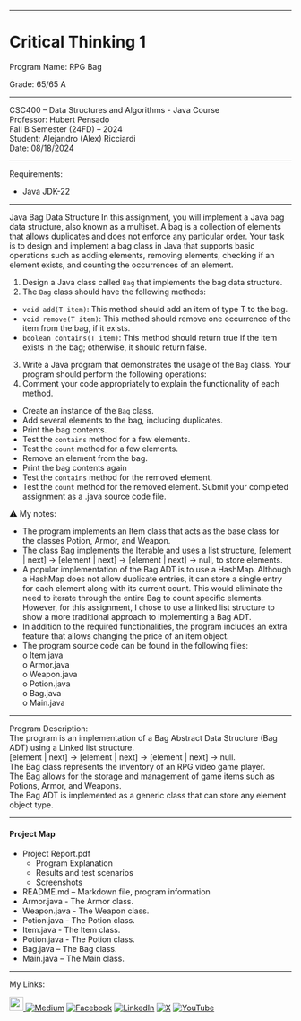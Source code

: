 ﻿-----------------------------------------------------------------------------------------------------------------------------
# Critical Thinking 1
Program Name: RPG Bag  

Grade:  65/65 A

-----------------------------------------------------------------------------------------------------------------------------

CSC400 – Data Structures and Algorithms - Java Course  
Professor: Hubert Pensado  
Fall B Semester (24FD) – 2024  
Student: Alejandro (Alex) Ricciardi  
Date: 08/18/2024   

-----------------------------------------------------------------------------------------------------------------------------

Requirements:  
- Java JDK-22  

-----------------------------------------------------------------------------------------------------------------------------

Java Bag Data Structure
In this assignment, you will implement a Java bag data structure, also known as a multiset. A bag is a collection of elements that allows duplicates and does not enforce any particular order. Your task is to design and implement a bag class in Java that supports basic operations such as adding elements, removing elements, checking if an element exists, and counting the occurrences of an element.  
1.	Design a Java class called `Bag` that implements the bag data structure.  
2.	The `Bag` class should have the following methods:  
- `void add(T item)`: This method should add an item of type T to the bag.
- `void remove(T item)`: This method should remove one occurrence of the item from the bag, if it exists.
- `boolean contains(T item)`: This method should return true if the item exists in the bag; otherwise, it should return false.   
3.	Write a Java program that demonstrates the usage of the `Bag` class. Your program should perform the following operations: 
4.	Comment your code appropriately to explain the functionality of each method.
- Create an instance of the `Bag` class.
- Add several elements to the bag, including duplicates.
- Print the bag contents.
- Test the `contains` method for a few elements.
- Test the `count` method for a few elements.
- Remove an element from the bag.
- Print the bag contents again
- Test the `contains` method for the removed element.
- Test the `count` method for the removed element.
Submit your completed assignment as a .java source code file.

⚠️ My notes:   
- The program implements an Item class that acts as the base class for the classes Potion, Armor, and Weapon.  
- The class Bag implements the Iterable and uses a list structure, 
[element | next] -> [element | next] -> [element | next] -> null, to store elements.  
- A popular implementation of the Bag ADT is to use a HashMap. Although a HashMap does not allow duplicate entries, it can store a single entry for each element along with its current count. This would eliminate the need to iterate through the entire Bag to count specific elements. However, for this assignment, I chose to use a linked list structure to show a more traditional approach to implementing a Bag ADT. 
- In addition to the required functionalities, the program includes an extra feature that allows changing the price of an item object.  
- The program source code can be found in the following files:  
o Item.java  
o Armor.java  
o Weapon.java  
o Potion.java  
o Bag.java  
o Main.java  

-----------------------------------------------------------------------------------------------------------------------------

Program Description:  
The program is an implementation of a Bag Abstract Data Structure (Bag ADT) using a Linked list structure.  
[element | next] -> [element | next] -> [element | next] -> null.   
The Bag class represents the inventory of an RPG video game player.  
The Bag allows for the storage and management of game items such as Potions, Armor, and Weapons.  
The Bag ADT is implemented as a generic class that can store any element object type.  

-----------------------------------------------------------------------------------------------------------------------------

#### Project Map
- Project Report.pdf  
	- Program Explanation  
	- Results and test scenarios   
	- Screenshots  
- README.md – Markdown file, program information  
- Armor.java - The Armor class.  
- Weapon.java - The Weapon class.  
- Potion.java - The Potion class.  
- Item.java - The Item class. 
- Potion.java - The Potion class.  
- Bag.java – The Bag class.  
- Main.java – The Main class.  


-----------------------------------------------------------------------------------------------------------------------------

My Links:   

<span><a href="https://www.alexomegapy.com" target="_blank"><img width="25" height="25" src="https://github.com/user-attachments/assets/f8f3f73f-c5e7-40cd-a9d1-f60aa32ca4a7"></span>    [![Medium](https://img.shields.io/badge/Medium-12100E?style=for-the-badge&logo=medium&logoColor=whit)](https://medium.com/@alex.omegapy)    [![Facebook](https://img.shields.io/badge/Facebook-%231877F2.svg?logo=Facebook&logoColor=white)](https://www.facebook.com/profile.php?id=100089638857137)    [![LinkedIn](https://img.shields.io/badge/LinkedIn-%230077B5.svg?logo=linkedin&logoColor=white)](https://linkedin.com/in/alex-ricciardi)    [![X](https://img.shields.io/badge/X-black.svg?logo=X&logoColor=white)](https://x.com/AlexOmegapy)    [![YouTube](https://img.shields.io/badge/YouTube-%23FF0000.svg?logo=YouTube&logoColor=white)](https://www.youtube.com/channel/UC4rMaQ7sqywMZkfS1xGh2AA) 


